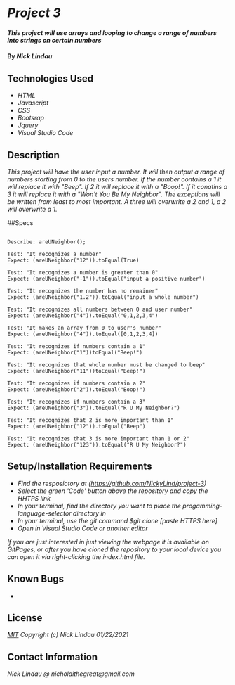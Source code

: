 # _Project 3_

#### _This project will use arrays and looping to change a range of numbers into strings on certain numbers_

#### By _**Nick Lindau**_

## Technologies Used

* _HTML_
* _Javascript_
* _CSS_
* _Bootsrap_
* _Jquery_
* _Visual Studio Code_


## Description

_This project will have the user input a number. It will then output a range of numbers starting from 0 to the users number. If the number contains a 1 it will replace it with "Beep". If 2 it will replace it with a "Boop!". If it conatins a 3 it will replace it with a "Won't You Be My Neighbor". The exceptions will be written from least to most important. A three will overwrite a 2 and 1, a 2 will overwrite a 1._

##Specs
```

Describe: areUNeighbor();

Test: "It recognizes a number"
Expect: (areUNeighbor("12")).toEqual(True)

Test: "It recognizes a number is greater than 0"
Expect: (areUNeighbor("-1")).toEqual("input a positive number")

Test: "It recognizes the number has no remainer"
Expect: (areUNeighbor("1.2")).toEqual("input a whole number")

Test: "It recognizes all numbers between 0 and user number"
Expect: (areUNeighbor("4")).toEqual("0,1,2,3,4")

Test: "It makes an array from 0 to user's number"
Expect: (areUNeighbor("4")).toEqual([0,1,2,3,4])

Test: "It recognizes if numbers contain a 1"
Expect: (areUNeighbor("1"))toEqual("Beep!")

Test: "It recognizes that whole number must be changed to beep"
Expect: (areUNeighbor("11"))toEqual("Beep!")

Test: "It recognizes if numbers contain a 2"
Expect: (areUNeighbor("2")).toEqual("Boop!")

Test: "It recognizes if numbers contain a 3"
Expect: (areUNeighbor("3")).toEqual("R U My Neighbor?")

Test: "It recognizes that 2 is more important than 1"
Expect: (areUNeighbor("12")).toEqual("Beep")

Test: "It recognizes that 3 is more important than 1 or 2"
Expect: (areUNeighbor("123")).toEqual("R U My Neighbor?")
```


## Setup/Installation Requirements

* _Find the resposiotory at (https://github.com/NickyLind/project-3)_
* _Select the green 'Code' button above the repository and copy the HHTPS link_
* _In your terminal, find the directory you want to place the progamming-language-selector directory in_
* _In your terminal, use the git command $git clone [paste HTTPS here]_
* _Open in Visual Studio Code or another editor_

_If you are just interested in just viewing the webpage it is available on GitPages, or after you have cloned the repository to your local device you can open it via right-clicking the index.html file._

## Known Bugs

*

## License

_[MIT](https://choosealicense.com/licenses/mit/)_
 _Copyright (c) Nick Lindau 01/22/2021_

## Contact Information

_Nick Lindau @ nicholaithegreat@gmail.com_